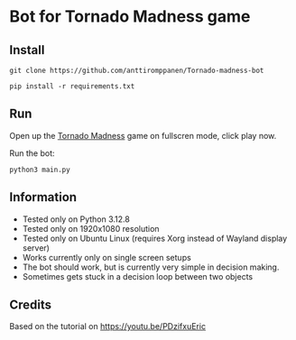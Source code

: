 # Bot for Tornado Madness game

## Install

```console
git clone https://github.com/anttiromppanen/Tornado-madness-bot
```

```console
pip install -r requirements.txt
```

## Run

Open up the [Tornado Madness](https://www.crazygames.com/game/tornado-madness) game on fullscren mode, click play now.

Run the bot:

```console
python3 main.py
```

## Information

- Tested only on Python 3.12.8
- Tested only on 1920x1080 resolution
- Tested only on Ubuntu Linux (requires Xorg instead of Wayland display server)
- Works currently only on single screen setups
- The bot should work, but is currently very simple in decision making.
- Sometimes gets stuck in a decision loop between two objects

## Credits

Based on the tutorial on https://youtu.be/PDzifxuEric
